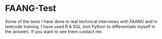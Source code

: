 # FAANG-Test
Some of the tests I have done in real technical interviews with FAANG and in leetcode training. I have used R & SQL (not Python to differentiate myself in the answer).
If you want to see them contact me.
